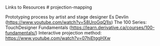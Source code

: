 Links to Resources # projection-mapping

Prototyping process by artist and stage designer Es Devlin (https://www.youtube.com/watch?v=58UroGqQ1ls)
The 100 Series: TouchDesigner Fundamentals (https://learn.derivative.ca/courses/100-fundamentals/)
Interactive projection method: https://www.youtube.com/watch?v=07hiEtggHXw
